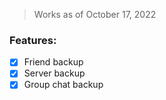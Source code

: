 > Works as of October 17, 2022

### Features:
- [x] Friend backup
- [x] Server backup
- [x] Group chat backup
